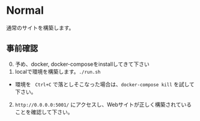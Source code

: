 # Normal

通常のサイトを構築します。

## 事前確認

0. 予め、docker, docker-composeをinstallしてきて下さい
1. localで環境を構築します。`./run.sh`
  * 環境を ` Ctrl+C` で落としそこなった場合は、`docker-compose kill` を試して下さい。
2. `http://0.0.0.0:5001/` にアクセスし、Webサイトが正しく構築されていることを確認して下さい。